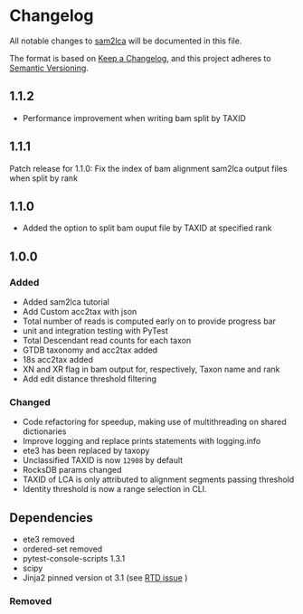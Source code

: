 # Changelog

All notable changes to [sam2lca](https://github.com/maxibor/sam2lca) will be documented in this file.

The format is based on [Keep a Changelog](https://keepachangelog.com/en/1.0.0/),
and this project adheres to [Semantic Versioning](https://semver.org/spec/v2.0.0.html).

## 1.1.2

- Performance improvement when writing bam split by TAXID

## 1.1.1

Patch release for 1.1.0: Fix the index of bam alignment sam2lca output files when split by rank

## 1.1.0

- Added the option to split bam ouput file by TAXID at specified rank

## 1.0.0

### Added

- Added sam2lca tutorial
- Add Custom acc2tax with json
- Total number of reads is computed early on to provide progress bar
- unit and integration testing with PyTest
- Total Descendant read counts for each taxon
- GTDB taxonomy and acc2tax added
- 18s acc2tax added
- XN and XR flag in bam output for, respectively, Taxon name and rank
- Add edit distance threshold filtering

### Changed

- Code refactoring for speedup, making use of multithreading on shared dictionaries
- Improve logging and replace prints statements with logging.info
- ete3 has been replaced by taxopy
- Unclassified TAXID is now `12908` by default
- RocksDB params changed
- TAXID of LCA is only attributed to alignment segments passing threshold
- Identity threshold is now a range selection in CLI.

## Dependencies

- ete3 removed
- ordered-set removed
- pytest-console-scripts 1.3.1
- scipy
- Jinja2 pinned version ot 3.1 (see [RTD issue](https://github.com/readthedocs/readthedocs.org/issues/9038) )

### Removed
